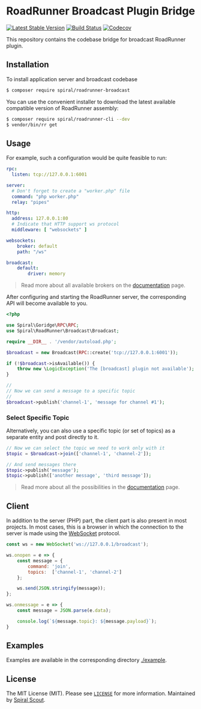 # RoadRunner Broadcast Plugin Bridge

[![Latest Stable Version](https://poser.pugx.org/spiral/roadrunner-broadcast/version)](https://packagist.org/packages/spiral/roadrunner-broadcast)
[![Build Status](https://github.com/spiral/roadrunner-broadcast/workflows/build/badge.svg)](https://github.com/spiral/roadrunner-broadcast/actions)
[![Codecov](https://codecov.io/gh/spiral/roadrunner-broadcast/branch/master/graph/badge.svg)](https://codecov.io/gh/spiral/roadrunner-broadcast/)

This repository contains the codebase bridge for broadcast RoadRunner plugin.

## Installation

To install application server and broadcast codebase

```bash
$ composer require spiral/roadrunner-broadcast
```

You can use the convenient installer to download the latest available compatible
version of RoadRunner assembly:

```bash
$ composer require spiral/roadrunner-cli --dev
$ vendor/bin/rr get
```

## Usage

For example, such a configuration would be quite feasible to run:

```yaml
rpc:
  listen: tcp://127.0.0.1:6001

server:
  # Don't forget to create a "worker.php" file
  command: "php worker.php" 
  relay: "pipes"

http:
  address: 127.0.0.1:80
  # Indicate that HTTP support ws protocol
  middleware: [ "websockets" ]

websockets:
    broker: default
    path: "/ws"

broadcast:
    default:
        driver: memory
```

> Read more about all available brokers on the
> [documentation](https://roadrunner.dev/docs) page.

After configuring and starting the RoadRunner server, the corresponding API
will become available to you.

```php
<?php

use Spiral\Goridge\RPC\RPC;
use Spiral\RoadRunner\Broadcast\Broadcast;

require __DIR__ . '/vendor/autoload.php';

$broadcast = new Broadcast(RPC::create('tcp://127.0.0.1:6001'));

if (!$broadcast->isAvailable()) {
    throw new \LogicException('The [broadcast] plugin not available');
}

//
// Now we can send a message to a specific topic
//
$broadcast->publish('channel-1', 'message for channel #1');
```

### Select Specific Topic

Alternatively, you can also use a specific topic (or set of topics) as a 
separate entity and post directly to it.

```php
// Now we can select the topic we need to work only with it
$topic = $broadcast->join(['channel-1', 'channel-2']);

// And send messages there
$topic->publish('message');
$topic->publish(['another message', 'third message']);
```

> Read more about all the possibilities in the
> [documentation](https://roadrunner.dev/docs) page.

## Client

In addition to the server (PHP) part, the client part is also present in most
projects. In most cases, this is a browser in which the connection to the server
is made using the [WebSocket](https://en.wikipedia.org/wiki/WebSocket) protocol.

```js
const ws = new WebSocket('ws://127.0.0.1/broadcast');

ws.onopen = e => {
    const message = {
        command: 'join',
        topics:  ['channel-1', 'channel-2']
    };

    ws.send(JSON.stringify(message));
};

ws.onmessage = e => {
    const message = JSON.parse(e.data);

    console.log(`${message.topic}: ${message.payload}`);
}
```


## Examples

Examples are available in the corresponding directory [./example](./example).

## License

The MIT License (MIT). Please see [`LICENSE`](./LICENSE) for more information. 
Maintained by [Spiral Scout](https://spiralscout.com).

